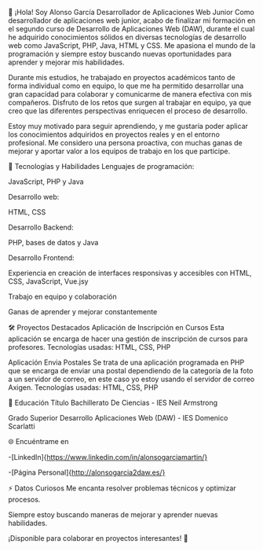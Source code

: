 👋 ¡Hola! Soy Alonso García
Desarrollador de Aplicaciones Web Junior
Como desarrollador de aplicaciones web junior, acabo de finalizar mi formación en el segundo curso de Desarrollo de Aplicaciones Web (DAW), durante el cual he adquirido conocimientos sólidos en diversas tecnologías de desarrollo web como JavaScript, PHP, Java, HTML y CSS. Me apasiona el mundo de la programación y siempre estoy buscando nuevas oportunidades para aprender y mejorar mis habilidades.

Durante mis estudios, he trabajado en proyectos académicos tanto de forma individual como en equipo, lo que me ha permitido desarrollar una gran capacidad para colaborar y comunicarme de manera efectiva con mis compañeros. Disfruto de los retos que surgen al trabajar en equipo, ya que creo que las diferentes perspectivas enriquecen el proceso de desarrollo.

Estoy muy motivado para seguir aprendiendo, y me gustaría poder aplicar los conocimientos adquiridos en proyectos reales y en el entorno profesional. Me considero una persona proactiva, con muchas ganas de mejorar y aportar valor a los equipos de trabajo en los que participe.

🚀 Tecnologías y Habilidades
Lenguajes de programación:

JavaScript, PHP y Java

Desarrollo web:

HTML, CSS

Desarrollo Backend:

PHP, bases de datos y Java

Desarrollo Frontend:

Experiencia en creación de interfaces responsivas y accesibles con HTML, CSS, JavaScript, Vue.jsy

Trabajo en equipo y colaboración

Ganas de aprender y mejorar constantemente

🛠 Proyectos Destacados
Aplicación de Inscripción en Cursos
Esta aplicación se encarga de hacer una gestión de inscripción de cursos para profesores. Tecnologías usadas: HTML, CSS, PHP

Aplicación Envia Postales
Se trata de una aplicación programada en PHP que se encarga de enviar una postal dependiendo de la categoría de la foto a un servidor de correo, en este caso yo estoy usando el servidor de correo Axigen. Tecnologías usadas: HTML, CSS, PHP

📜 Educación
Título Bachillerato De Ciencias - IES Neil Armstrong

Grado Superior Desarrollo Aplicaciones Web (DAW) - IES Domenico Scarlatti

🌐 Encuéntrame en

-[LinkedIn]{https://www.linkedin.com/in/alonsogarciamartin/}

-[Página Personal]{http://alonsogarcia2daw.es/}

⚡ Datos Curiosos
Me encanta resolver problemas técnicos y optimizar procesos.

Siempre estoy buscando maneras de mejorar y aprender nuevas habilidades.

¡Disponible para colaborar en proyectos interesantes! 🚀
